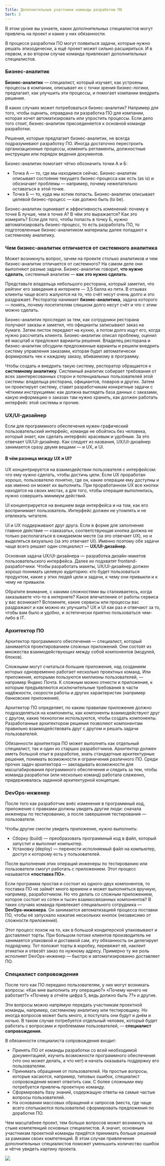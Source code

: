 ```yaml
---
Title: Дополнительные участники команды разработки ПО
Sort: 3
---
```


В этом уроке вы узнаете, каких дополнительных специалистов могут привлечь на проект и какие у них обязанности.

В процессе разработки ПО могут появиться задачи, которые нужно решать эпизодически, а ещё проект может сильно расшириться. И в первом, и во втором случае команда привлекает дополнительных специалистов.

### Бизнес-аналитик

**Бизнес-аналитик** — специалист, который изучает, как устроены процессы в компании, описывает их с точки зрения бизнес-логики, предлагает, как улучшить эти процессы, и помогает компании внедрить решения.

В каких случаях может потребоваться бизнес-аналитик? Например для того, чтобы оценить, оправдана ли разработка ПО для компании, которая хочет автоматизировать или упростить процессы. Если дело того стоит, бизнес-аналитик присоединяется к основной команде разработки.

Решения, которые предлагает бизнес-аналитик, не всегда подразумевают разработку ПО. Иногда достаточно перестроить организационные процессы, изменить регламенты, должностные инструкции или порядок ведения документов.

Бизнес-аналитик помогает чётко обозначить точки А и Б:
- Точка А — то, где мы находимся сейчас. Бизнес-аналитик описывает состояние текущего бизнес-процесса как есть (as is) и обозначает проблемы — например, почему нежелательно оставаться в этой точке.
- Точка Б — то, куда мы хотим попасть. Бизнес-аналитик описывает целевой бизнес-процесс — как должно быть (to be).

Бизнес-аналитик оценивает и эффективность изменений: почему в точке Б лучше, чем в точке А? В чём это выражается? Как это измерить? Если для того, чтобы попасть в точку Б, нужно автоматизировать бизнес-процесс, то есть разработать ПО, то подготовленные бизнес-аналитиком материалы далее попадают к системному аналитику.

### Чем бизнес-аналитик отличается от системного аналитика

Может возникнуть вопрос, зачем на проекте столько аналитиков и чем бизнес-аналитик отличается от системного? На самом деле они выполняют разные задачи. Бизнес-аналитик говорит, **что нужно сделать**, системный аналитик — **как это нужно сделать**.

Представьте владельца небольшого ресторана, который заметил, что рейтинг его заведения в интернете — 3,5 балла из пяти. В отзывах клиенты чаще всего жалуются на то, что счёт несут очень долго и это раздражает. Ресторатор нанимает **бизнес-аналитика**, задача которого — понять, почему посетителям слишком долго несут счёт и что с этим можно сделать.

Бизнес-аналитик проследил за тем, как сотрудники ресторана получают заказы и заметил, что официанты записывают заказ на бумаге. Затем листок передают на кухню, а потом долго ищут его, когда нужно рассчитать клиента. Бизнес-аналитик описал проблему, оценил её масштаб и предложил варианты решения. Владелец ресторана и бизнес-аналитик обсудили предложенные варианты и решили внедрить систему управления заказами, которая будет автоматически формировать чек к каждому заказу, вбиваемому в программу.

Чтобы создать и внедрить такую систему, ресторатор обращается к **системному аналитику**. Системный аналитик собирает требования от всех заинтересованных сторон и потенциальных пользователей этой системы: владельца ресторана, официантов, поваров и других. Затем он проектирует систему, ставит разработчикам конкретные задачи с чёткими инструкциями: как должна выглядеть база данных с заказами, какую информацию о заказах там нужно хранить, как должен работать интерфейс этой системы и прочие.

### UX/UI-дизайнер

Если для программного обеспечения нужен графический пользовательский интерфейс, команде не обойтись без человека, который знает, как сделать интерфейс красивым и удобным. За это отвечает UX/UI-дизайнер. Как следует из названия, UX/UI-дизайнер занимается сразу двумя вещами — и UX, и UI.

#### В чём разница между UX и UI?

UX концентрируется на взаимодействии пользователя с интерфейсом: что ему нужно сделать, чтобы достичь цели. Если UX проработан хорошо, пользователю понятно, где он, какие операции ему доступны и как именно он может их выполнить. При проработанном UX все кнопки находятся на своих местах, а для того, чтобы операция выполнилась, нужно совершить минимум действий.

UI концентрируется на внешнем виде интерфейса и на том, как его воспринимает пользователь. Интерфейс должен не утомлять и не отвлекать читателя.

UI и UX поддерживают друг друга. Если в форме для заполнения главное действие — «заказать», соответствующая кнопка должна не только располагаться в ожидаемом месте (за это отвечает UX), но и выделяться визуально (за это отвечает UI). Именно поэтому обе задачи чаще всего решает один специалист — **UX/UI-дизайнер**.

Основная задача UX/UI-дизайнера — разработка дизайн-макетов пользовательского интерфейса. Далее их подхватят frontend-разработчики. Чтобы разработать макеты, UX/UI-дизайнер должен хорошо понимать целевую аудиторию: кто будет пользоваться продуктом, какие у этих людей цели и задачи, к чему они привыкли и к чему не привыкли.

Обратите внимание, с какими сложностями вы сталкиваетесь, когда заказываете что-то в интернете? Какое впечатление от работы сервиса у вас возникает? Вспомните, какие сервисы или процессы вас раздражают и как можно их улучшить? UX и UI как раз и отвечают за то, чтобы вам было и удобно, и эстетически приятно пользоваться чем-либо в IT.

### Архитектор ПО

Архитектор программного обеспечения — специалист, который занимается проектированием сложных приложений. Они состоят из множества взаимодействующих между собой компонентов (модулей, блоков).

Сложными могут считаться большие приложения, над созданием которых одновременно работает несколько проектных команд. Или приложения, которыми пользуются миллионы пользователей, — например Яндекс Почта. К сложным можно отнести и приложения, к которым предъявляются исключительные требования в части надёжности, скорости работы и других характеристик (например банковские приложения).

Архитектор ПО определяет, по каким правилам приложение должно подразделяться на компоненты, как компоненты взаимодействуют друг с другом, какие технологии используются, чтобы создать компоненты. Разработанные архитектором решения позволяют компонентам правильно взаимодействовать друг с другом и решать задачи пользователей.

Обязанности архитектора ПО может выполнять как отдельный специалист, так и один из старших разработчиков. Архитектор должен иметь большой опыт в разработке, знать стандартные архитектурные решения, понимать возможности и ограничения различного ПО. Среди прочих задач архитектора — закладывать возможности для масштабирования программного обеспечения и следить за тем, чтобы команда разработки (или несколько команд) работала слаженно, придерживалась заданной архитектурной концепции.

### DevOps-инженер

После того как разработчик внёс изменения в программный код, приложение с правками должны увидеть другие люди: сначала инженеры по тестированию, а после завершения тестирования — пользователи.

Чтобы другие смогли увидеть приложение, нужно выполнить:
- Сборку (build) — преобразовать программный код в файл, который запустит и выполнит компьютер.
- Установку (deploy) — перенести исполняемый файл на компьютер, доступ к которому есть у пользователей.

После выполнения этих операций инженеры по тестированию или пользователи смогут работать с приложением. Этот процесс называется **«поставка ПО»**.

Если программа простая и состоит из одного-двух компонентов, то поставка ПО не займёт много времени и может выполняться вручную, например, разработчиком. Но что делать со сложным приложением, которое состоит из сотен и тысяч взаимосвязанных компонентов? В таких случаях команда привлекает специального сотрудника — **DevOps-инженера**. Он занимается автоматизацией процесса поставки ПО, чтобы её запускало нажатие нескольких кнопок (независимо от сложности приложения).

Этот процесс похож на то, как в большой кондитерской упаковывают и доставляют торты. При большом потоке клиентов производитель не занимается упаковкой и доставкой сам, эту обязанность он делегирует подрядчику. Тот положит торты в коробку, перевяжет её, наклеит этикетки и отвезёт заказ по нужному адресу. Примерно ту же роль исполняет DevOps-инженер — быстро и автоматизированно доставляет ПО.

### Специалист сопровождения

После того как ПО передано пользователям, у них могут возникать вопросы: «Как мне выполнить эту операцию?» «Почему ничего не работает?» «Почему в отчёте цифра 5, ведь должно быть 7?» и другие.

Эти вопросы можно напрямую передать участникам проектной команды, например, системному аналитику или тестировщику. Но иногда вопросов может быть много, а поступать они будут и днём и ночью. В таком случае потребуется отдельный человек, который будет работать с вопросами и проблемами пользователей, — **специалист сопровождения.**

В обязанности специалиста сопровождения входит:
- Принять ПО от команды разработки со всей необходимой документацией, изучить возможности программного обеспечения (что оно может делать, а что нет) и начать оказывать поддержку его пользователям.
- Принимать обращения от пользователей. На простые вопросы, которые касаются, например, типовых ошибок, специалист сопровождения может ответить сам. С более сложными ему потребуется привлечь проектную команду.
- Сформировать базу знаний, содержащую ответы на самые частые вопросы пользователей.
- На основании массовых обращений и запросов (места, где чаще всего спотыкаются пользователи) сформировать предложения по доработке ПО.

Чем масштабнее проект, тем больше вопросов может возникнуть на стыке компетенций основных специалистов. А значит, основным участникам проектной команды придётся принимать больше решений за рамками своих компетенций. В этом случае привлечение дополнительных специалистов поможет уменьшить количество ошибок и чётче увидеть картину проекта.

<img src="%base_url%/images/S1-T1_1660049595.png"/>
<br><br>


